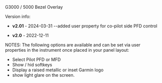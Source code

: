 G3000 / 5000  Bezel Overlay

Version info:
- **v2.01** - 2024-03-31
    --added user property for co-pilot side PFD control
    
- **v2.0** - 2022-12-11

NOTES: 
The following options are available and can be set via user properties in the instrument once
placed in your panel layout:

- Select Pilot PFD or MFD
- Show / hid softkeys
- Display a raised metallic or inset Garmin logo 
- show light glare on the screen.
